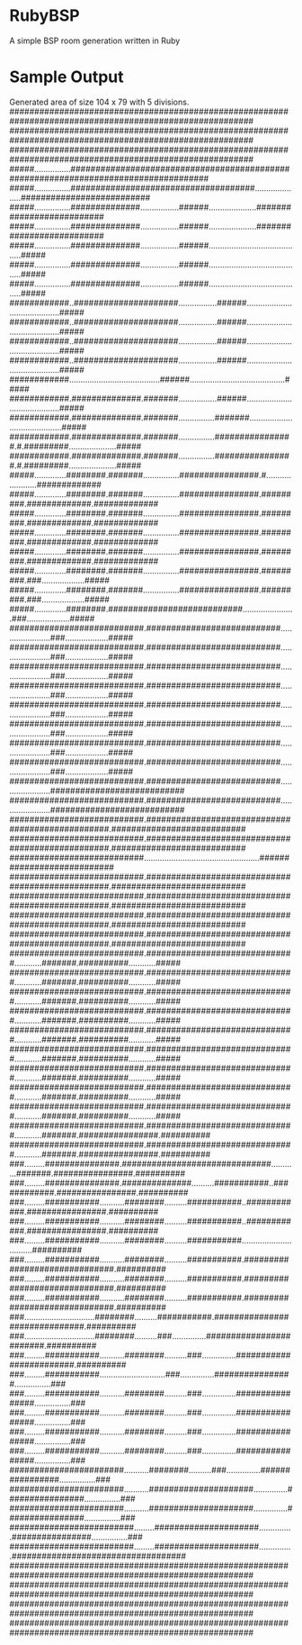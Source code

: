 # RubyBSP
A simple BSP room generation written in Ruby

# Sample Output
Generated area of size 104 x 79 with 5 divisions.
#########################################################################################################
#########################################################################################################
#########################################################################################################
#####................####################################################################################
#####................#####################################.....................##########################
#####................##############.................######.....................##########################
#####................##############.................######.....................##########################
#####................##############.................######..........................................#####
#####................##############.................######..........................................#####
#####................##############.................######..........................................#####
############..#####################.................######..........................................#####
############..#####################.................######..........................................#####
############..#####################.................######..........................................#####
############..#####################.................######..........................................#####
############........................................######..........................................#####
############.##############.#######.................######..........................................#####
############.##############.#######................#######..........................................#####
############.##############.#######................################.#.#########.....................#####
############.##############.#######................################.#.#########.....................#####
#####..............########.#######................################.#.......................#############
#####..............########.#######................################.#########.#############.#############
#####..............########.#######................################.#########.#############.#############
#####..............########.#######................################.#########.#############.#############
#####..............########.#######................################.#########.#############.#############
#####..............########.#######................################.#########.###...................#####
#####..............########.#######................################.#########.###...................#####
#####..............########.###########################.......................###...................#####
###########################.###########################.......................###...................#####
###########################.###########################.......................###...................#####
###########################.###########################.......................###...................#####
###########################.###########################.......................###...................#####
###########################.###########################.......................###...................#####
###########################.###########################.......................###...................#####
###########################.###########################.......................###...................#####
###########################.###########################.......................###...................#####
###########################.###########################.......................###########################
###########################.###########################.......................###########################
###########################.#################################################.###########################
###########################.#################################################.###########################
###########################...................................................###########################
###########################.#################################################.###########################
###########################.#################################################.###########################
###########################.#################################################.###########################
###########################.#################################################.###########################
###########################.##############################............#######.##########............#####
###########################.##############################............#######.##########............#####
###########################.##############################............#######.##########............#####
###########################.##############################............#######.##########............#####
###########################.##############################............#######.##########............#####
###########################.##############################............#######.##########............#####
###########################.##############################............#######.##########............#####
###########################.##############################............#######.##########............#####
###########################.##############################............#######.##########............#####
###########################.##############################............#######.################.##########
###########################.##############################............#######.################.##########
###.........###############.##############################............#######.################.##########
###.........###############.##############..........###########..############.################.##########
###.........###########...........########..........###########..############.################.##########
###.........###########...........########..........###########..############.################.##########
###.........###########...........########..........###########................................##########
###.........###########...........########..........###########.##############################.##########
###.........###########...........########..........###########.##############################.##########
###.........###########...........########..........###########.##############################.##########
###...............................########..........###########.##############################.##########
###...............................########..........###...............########################.##########
###.........###########...........########..........###...............########################.##########
###.........###########.............................###...............################................###
###.........###########...........########..........###...............################................###
###.........###########...........########..........###...............################................###
###.........###########...........########..........###...............################................###
###.........###########...........########..........###...............################................###
#######################...........########..........###...............################................###
#######################...........#####################...............################................###
#######################...........#####################...............################................###
#########################.........#####################...............################................###
#########################.........#####################...............###################################
#########################################################################################################
#########################################################################################################
#########################################################################################################
#########################################################################################################

